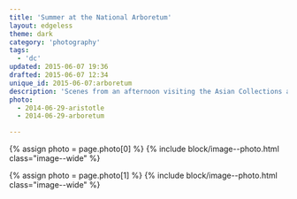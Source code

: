 ```yaml
---
title: 'Summer at the National Arboretum'
layout: edgeless
theme: dark
category: 'photography'
tags:
  - 'dc'
updated: 2015-06-07 19:36
drafted: 2015-06-07 12:34
unique_id: 2015-06-07:arboretum
description: 'Scenes from an afternoon visiting the Asian Collections at DC’s arboretum.'
photo:
  - 2014-06-29-aristotle
  - 2014-06-29-arboretum

---
```


{% assign photo = page.photo[0] %}
{% include block/image--photo.html class="image--wide" %}

{% assign photo = page.photo[1] %}
{% include block/image--photo.html class="image--wide" %}
